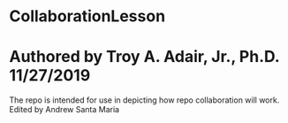 # CollaborationLesson
# Authored by Troy A. Adair, Jr., Ph.D. 11/27/2019

The repo is intended for use in depicting how repo collaboration will work.
Edited by Andrew Santa Maria 
